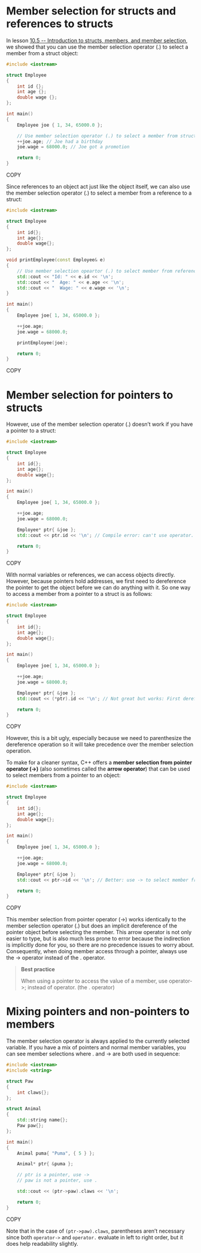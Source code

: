 # Member selection for structs and references to structs

In lesson [10.5 -- Introduction to structs, members, and member selection](https://www.learncpp.com/cpp-tutorial/introduction-to-structs-members-and-member-selection/), we showed that you can use the member selection operator (.) to select a member from a struct object:

```cpp
#include <iostream>

struct Employee
{
    int id {};
    int age {};
    double wage {};
};

int main()
{
    Employee joe { 1, 34, 65000.0 };

    // Use member selection operator (.) to select a member from struct object
    ++joe.age; // Joe had a birthday
    joe.wage = 68000.0; // Joe got a promotion

    return 0;
}
```

COPY

Since references to an object act just like the object itself, we can also use the member selection operator (.) to select a member from a reference to a struct:

```cpp
#include <iostream>

struct Employee
{
    int id{};
    int age{};
    double wage{};
};

void printEmployee(const Employee& e)
{
    // Use member selection opeartor (.) to select member from reference to struct
    std::cout << "Id: " << e.id << '\n';
    std::cout << "  Age: " << e.age << '\n';
    std::cout << "  Wage: " << e.wage << '\n';
}

int main()
{
    Employee joe{ 1, 34, 65000.0 };

    ++joe.age;
    joe.wage = 68000.0;

    printEmployee(joe);

    return 0;
}
```

COPY

# Member selection for pointers to structs

However, use of the member selection operator (.) doesn’t work if you have a pointer to a struct:

```cpp
#include <iostream>

struct Employee
{
    int id{};
    int age{};
    double wage{};
};

int main()
{
    Employee joe{ 1, 34, 65000.0 };

    ++joe.age;
    joe.wage = 68000.0;

    Employee* ptr{ &joe };
    std::cout << ptr.id << '\n'; // Compile error: can't use operator. with pointers

    return 0;
}
```

COPY

With normal variables or references, we can access objects directly. However, because pointers hold addresses, we first need to dereference the pointer to get the object before we can do anything with it. So one way to access a member from a pointer to a struct is as follows:

```cpp
#include <iostream>

struct Employee
{
    int id{};
    int age{};
    double wage{};
};

int main()
{
    Employee joe{ 1, 34, 65000.0 };

    ++joe.age;
    joe.wage = 68000.0;

    Employee* ptr{ &joe };
    std::cout << (*ptr).id << '\n'; // Not great but works: First dereference ptr, then use member selection

    return 0;
}
```

COPY

However, this is a bit ugly, especially because we need to parenthesize the dereference operation so it will take precedence over the member selection operation.

To make for a cleaner syntax, C++ offers a **member selection from pointer operator (->)** (also sometimes called the **arrow operator**) that can be used to select members from a pointer to an object:

```cpp
#include <iostream>

struct Employee
{
    int id{};
    int age{};
    double wage{};
};

int main()
{
    Employee joe{ 1, 34, 65000.0 };

    ++joe.age;
    joe.wage = 68000.0;

    Employee* ptr{ &joe };
    std::cout << ptr->id << '\n'; // Better: use -> to select member from pointer to object

    return 0;
}
```

COPY

This member selection from pointer operator (->) works identically to the member selection operator (.) but does an implicit dereference of the pointer object before selecting the member. This arrow operator is not only easier to type, but is also much less prone to error because the indirection is implicitly done for you, so there are no precedence issues to worry about. Consequently, when doing member access through a pointer, always use the -> operator instead of the . operator.

> **Best practice**
>
> When using a pointer to access the value of a member, use operator->; instead of operator. (the . operator)

# Mixing pointers and non-pointers to members

The member selection operator is always applied to the currently selected variable. If you have a mix of pointers and normal member variables, you can see member selections where . and -> are both used in sequence:

```cpp
#include <iostream>
#include <string>

struct Paw
{
    int claws{};
};

struct Animal
{
    std::string name{};
    Paw paw{};
};

int main()
{
    Animal puma{ "Puma", { 5 } };

    Animal* ptr{ &puma };

    // ptr is a pointer, use ->
    // paw is not a pointer, use .

    std::cout << (ptr->paw).claws << '\n';

    return 0;
}
```

COPY

Note that in the case of `(ptr->paw).claws`, parentheses aren’t necessary since both `operator->` and `operator.` evaluate in left to right order, but it does help readability slightly.